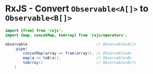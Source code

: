 # RxJS - Convert `Observable<A[]>` to `Observable<B[]>`
```java
import {from} from 'rxjs';
import {map, concatMap, toArray} from 'rxjs/operators';

observable                               // Observable<A[]>
    .pipe(
        concatMap(array => from(array)), // Observable<A>
        map(a => toB(a)),                // Observable<B>
        toArray()                        // Observable<B[]>
    )
```
